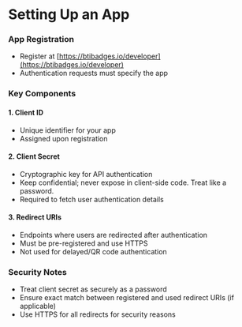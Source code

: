 # Setting Up an App

### App Registration

* Register at [https://btibadges.io/developer](https://btibadges.io/developer)
* Authentication requests must specify the app

### Key Components

#### 1. Client ID

* Unique identifier for your app
* Assigned upon registration

#### 2. Client Secret

* Cryptographic key for API authentication
* Keep confidential; never expose in client-side code. Treat like a password.
* Required to fetch user authentication details

#### 3. Redirect URIs

* Endpoints where users are redirected after authentication
* Must be pre-registered and use HTTPS
* Not used for delayed/QR code authentication

### Security Notes

* Treat client secret as securely as a password
* Ensure exact match between registered and used redirect URIs (if applicable)
* Use HTTPS for all redirects for security reasons
